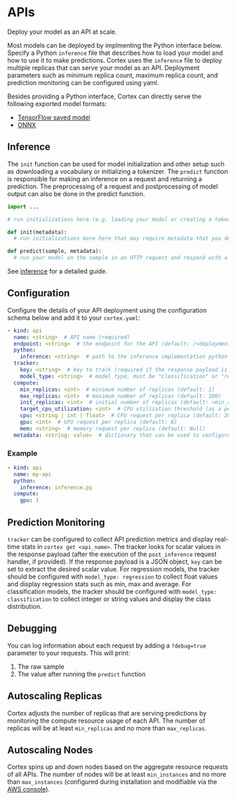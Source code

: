 # APIs

Deploy your model as an API at scale.

Most models can be deployed by implmenting the Python interface below. Specify a Python `inference` file that describes how to load your model and how to use it to make predictions. Cortex uses the `inference` file to deploy multiple replicas that can serve your model as an API. Deployment parameters such as minimum replica count, maximum replica count, and prediction monitoring can be configured using yaml.

Besides providing a Python interface, Cortex can directly serve the following exported model formats:

- [TensorFlow saved model](./tensorflow/api.md)
- [ONNX](./onnx/api.md)

## Inference

The `init` function can be used for model initialization and other setup such as downloading a vocabulary or initializing a tokenizer. The `predict` function is responsible for making an inference on a request and returning a prediction. The preprocessing of a request and postprocessing of model output can also be done in the predict function.

```python
import ...

# run initializations here (e.g. loading your model or creating a tokenizer)

def init(metadata):
  # run initializations more here that may require metadata that you define in your yaml (e.g. )

def predict(sample, metadata):
  # run your model on the sample in an HTTP request and respond with a prediction
```

See [inference](./inference.md) for a detailed guide.

## Configuration

Configure the details of your API deployment using the configuration schema below and add it to your `cortex.yaml`:

```yaml
- kind: api
  name: <string>  # API name (required)
  endpoint: <string>  # the endpoint for the API (default: /<deployment_name>/<api_name>)
  python:
    inference: <string>  # path to the inference implementation python file, relative to the cortex root (required)
  tracker:
    key: <string>  # key to track (required if the response payload is a JSON object)
    model_type: <string>  # model type, must be "classification" or "regression" (required)
  compute:
    min_replicas: <int>  # minimum number of replicas (default: 1)
    max_replicas: <int>  # maximum number of replicas (default: 100)
    init_replicas: <int>  # initial number of replicas (default: <min_replicas>)
    target_cpu_utilization: <int>  # CPU utilization threshold (as a percentage) to trigger scaling (default: 80)
    cpu: <string | int | float>  # CPU request per replica (default: 200m)
    gpu: <int>  # GPU request per replica (default: 0)
    mem: <string>  # memory request per replica (default: Null)
  metadata: <string: value>  # dictionary that can be used to configure custom values (optional)
```

### Example

```yaml
- kind: api
  name: my-api
  python:
    inference: inference.py
  compute:
    gpu: 1
```

## Prediction Monitoring

`tracker` can be configured to collect API prediction metrics and display real-time stats in `cortex get <api_name>`. The tracker looks for scalar values in the response payload (after the execution of the `post_inference` request handler, if provided). If the response payload is a JSON object, `key` can be set to extract the desired scalar value. For regression models, the tracker should be configured with `model_type: regression` to collect float values and display regression stats such as min, max and average. For classification models, the tracker should be configured with `model_type: classification` to collect integer or string values and display the class distribution.

## Debugging

You can log information about each request by adding a `?debug=true` parameter to your requests. This will print:

1. The raw sample
2. The value after running the `predict` function

## Autoscaling Replicas

Cortex adjusts the number of replicas that are serving predictions by monitoring the compute resource usage of each API. The number of replicas will be at least `min_replicas` and no more than `max_replicas`.

## Autoscaling Nodes

Cortex spins up and down nodes based on the aggregate resource requests of all APIs. The number of nodes will be at least `min_instances` and no more than `max_instances` (configured during installation and modifiable via the [AWS console](https://docs.aws.amazon.com/autoscaling/ec2/userguide/as-manual-scaling.html)).
